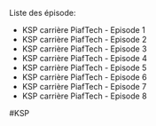 
Liste des épisode:
- KSP carrière PiafTech - Episode 1
- KSP carrière PiafTech - Episode 2
- KSP carrière PiafTech - Episode 3
- KSP carrière PiafTech - Episode 4
- KSP carrière PiafTech - Episode 5
- KSP carrière PiafTech - Episode 6
- KSP carrière PiafTech - Episode 7
- KSP carrière PiafTech - Episode 8


#KSP 
